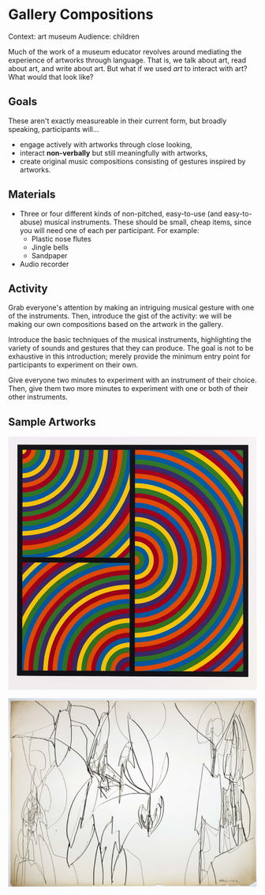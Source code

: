 # Gallery Compositions

Context: art museum
Audience: children

Much of the work of a museum educator revolves around mediating the experience of artworks through language. That is, we talk about art, read about art, and write about art. But what if we used *art* to interact with art? What would that look like?

## Goals

These aren't exactly measureable in their current form, but broadly speaking, participants will…

* engage actively with artworks through close looking,
* interact **non-verbally** but still meaningfully with artworks,
* create original music compositions consisting of gestures inspired by artworks.

## Materials

* Three or four different kinds of non-pitched, easy-to-use (and easy-to-abuse) musical instruments. These should be small, cheap items, since you will need one of each per participant. For example:
    * Plastic nose flutes
    * Jingle bells
    * Sandpaper
* Audio recorder

## Activity

Grab everyone's attention by making an intriguing musical gesture with one of the instruments. Then, introduce the gist of the activity: we will be making our own compositions based on the artwork in the gallery.

Introduce the basic techniques of the musical instruments, highlighting the variety of sounds and gestures that they can produce. The goal is not to be exhaustive in this introduction; merely provide the minimum entry point for participants to experiment on their own.

Give everyone two minutes to experiment with an instrument of their choice. Then, give them two more minutes to experiment with one or both of their other instruments.


## Sample Artworks

![LeWitt](images/lewitt.jpg)

![Davis](images/davis.jpg)
